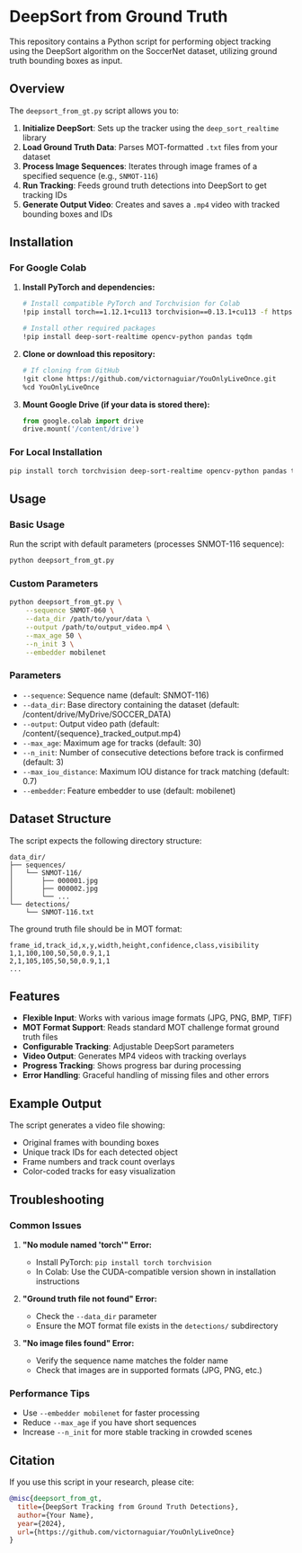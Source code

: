 # DeepSort from Ground Truth

This repository contains a Python script for performing object tracking using the DeepSort algorithm on the SoccerNet dataset, utilizing ground truth bounding boxes as input.

## Overview

The `deepsort_from_gt.py` script allows you to:
1. **Initialize DeepSort**: Sets up the tracker using the `deep_sort_realtime` library
2. **Load Ground Truth Data**: Parses MOT-formatted `.txt` files from your dataset
3. **Process Image Sequences**: Iterates through image frames of a specified sequence (e.g., `SNMOT-116`)
4. **Run Tracking**: Feeds ground truth detections into DeepSort to get tracking IDs
5. **Generate Output Video**: Creates and saves a `.mp4` video with tracked bounding boxes and IDs

## Installation

### For Google Colab

1. **Install PyTorch and dependencies:**
   ```bash
   # Install compatible PyTorch and Torchvision for Colab
   !pip install torch==1.12.1+cu113 torchvision==0.13.1+cu113 -f https://download.pytorch.org/whl/torch_stable.html
   
   # Install other required packages
   !pip install deep-sort-realtime opencv-python pandas tqdm
   ```

2. **Clone or download this repository:**
   ```bash
   # If cloning from GitHub
   !git clone https://github.com/victornaguiar/YouOnlyLiveOnce.git
   %cd YouOnlyLiveOnce
   ```

3. **Mount Google Drive (if your data is stored there):**
   ```python
   from google.colab import drive
   drive.mount('/content/drive')
   ```

### For Local Installation

```bash
pip install torch torchvision deep-sort-realtime opencv-python pandas tqdm
```

## Usage

### Basic Usage

Run the script with default parameters (processes SNMOT-116 sequence):

```bash
python deepsort_from_gt.py
```

### Custom Parameters

```bash
python deepsort_from_gt.py \
    --sequence SNMOT-060 \
    --data_dir /path/to/your/data \
    --output /path/to/output_video.mp4 \
    --max_age 50 \
    --n_init 3 \
    --embedder mobilenet
```

### Parameters

- `--sequence`: Sequence name (default: SNMOT-116)
- `--data_dir`: Base directory containing the dataset (default: /content/drive/MyDrive/SOCCER_DATA)
- `--output`: Output video path (default: /content/{sequence}_tracked_output.mp4)
- `--max_age`: Maximum age for tracks (default: 30)
- `--n_init`: Number of consecutive detections before track is confirmed (default: 3)
- `--max_iou_distance`: Maximum IOU distance for track matching (default: 0.7)
- `--embedder`: Feature embedder to use (default: mobilenet)

## Dataset Structure

The script expects the following directory structure:

```
data_dir/
├── sequences/
│   └── SNMOT-116/
│       ├── 000001.jpg
│       ├── 000002.jpg
│       └── ...
└── detections/
    └── SNMOT-116.txt
```

The ground truth file should be in MOT format:
```
frame_id,track_id,x,y,width,height,confidence,class,visibility
1,1,100,100,50,50,0.9,1,1
2,1,105,105,50,50,0.9,1,1
...
```

## Features

- **Flexible Input**: Works with various image formats (JPG, PNG, BMP, TIFF)
- **MOT Format Support**: Reads standard MOT challenge format ground truth files
- **Configurable Tracking**: Adjustable DeepSort parameters
- **Video Output**: Generates MP4 videos with tracking overlays
- **Progress Tracking**: Shows progress bar during processing
- **Error Handling**: Graceful handling of missing files and other errors

## Example Output

The script generates a video file showing:
- Original frames with bounding boxes
- Unique track IDs for each detected object
- Frame numbers and track count overlays
- Color-coded tracks for easy visualization

## Troubleshooting

### Common Issues

1. **"No module named 'torch'" Error:**
   - Install PyTorch: `pip install torch torchvision`
   - In Colab: Use the CUDA-compatible version shown in installation instructions

2. **"Ground truth file not found" Error:**
   - Check the `--data_dir` parameter
   - Ensure the MOT format file exists in the `detections/` subdirectory

3. **"No image files found" Error:**
   - Verify the sequence name matches the folder name
   - Check that images are in supported formats (JPG, PNG, etc.)

### Performance Tips

- Use `--embedder mobilenet` for faster processing
- Reduce `--max_age` if you have short sequences
- Increase `--n_init` for more stable tracking in crowded scenes

## Citation

If you use this script in your research, please cite:

```bibtex
@misc{deepsort_from_gt,
  title={DeepSort Tracking from Ground Truth Detections},
  author={Your Name},
  year={2024},
  url={https://github.com/victornaguiar/YouOnlyLiveOnce}
}
```